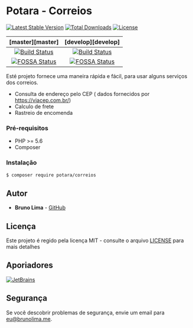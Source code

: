 # Potara - Correios
[![Latest Stable Version](https://poser.pugx.org/potara/correios/v)](//packagist.org/packages/potara/correios)
[![Total Downloads](https://poser.pugx.org/potara/correios/downloads)](//packagist.org/packages/potara/correios)
[![License](https://poser.pugx.org/potara/correios/license)](//packagist.org/packages/potara/correios)

| [master][master] | [develop][develop] |
|:----------------:|:----------:|
| [![Build Status](https://travis-ci.com/potara/correios.svg?branch=master)](https://travis-ci.com/potara/correios) | [![Build Status](https://travis-ci.com/potara/correios.svg?branch=develop)](https://travis-ci.com/potara/correios) |
| [![FOSSA Status](https://app.fossa.com/api/projects/git%2Bgithub.com%2Fpotara%2Fcorreios.svg?type=shield)](https://app.fossa.com/projects/git%2Bgithub.com%2Fpotara%2Fcorreios?ref=badge_shield) | [![FOSSA Status](https://app.fossa.com/api/projects/git%2Bgithub.com%2Fpotara%2Fcorreios.svg?type=shield)](https://app.fossa.com/projects/git%2Bgithub.com%2Fpotara%2Fcorreios?ref=badge_shield) |




Esté projeto fornece uma maneira rápida e fácil, para usar alguns serviços dos correios.

- Consulta de endereço pelo CEP ( dados fornecidos por https://viacep.com.br/)
- Calculo de frete
- Rastreio de encomenda 

### Pré-requisitos

- PHP >= 5.6
- Composer

### Instalação

```bash
$ composer require potara/correios
```

## Autor

* **Bruno Lima** - [GitHub](https://github.com/brunolimame)

## Licença

Este projeto é regido pela licença MIT - consulte o arquivo [LICENSE](LICENSE) para mais detalhes

## Aporiadores

[![JetBrains](https://github.com/potara/sponsors/blob/master/jetbrains.png?raw=true "JetBrains")](https://www.jetbrains.com/?from=potara.org)

## Segurança

Se você descobrir problemas de segurança, envie um email para eu@brunolima.me.